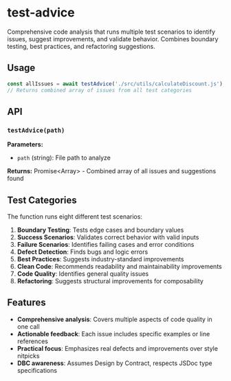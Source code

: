 # test-advice

Comprehensive code analysis that runs multiple test scenarios to identify issues, suggest improvements, and validate behavior. Combines boundary testing, best practices, and refactoring suggestions.

## Usage

```javascript
const allIssues = await testAdvice('./src/utils/calculateDiscount.js');
// Returns combined array of issues from all test categories
```

## API

### `testAdvice(path)`

**Parameters:**
- `path` (string): File path to analyze

**Returns:** Promise<Array<string>> - Combined array of all issues and suggestions found

## Test Categories

The function runs eight different test scenarios:

1. **Boundary Testing**: Tests edge cases and boundary values
2. **Success Scenarios**: Validates correct behavior with valid inputs
3. **Failure Scenarios**: Identifies failing cases and error conditions
4. **Defect Detection**: Finds bugs and logic errors
5. **Best Practices**: Suggests industry-standard improvements
6. **Clean Code**: Recommends readability and maintainability improvements
7. **Code Quality**: Identifies general quality issues
8. **Refactoring**: Suggests structural improvements for composability

## Features

- **Comprehensive analysis**: Covers multiple aspects of code quality in one call
- **Actionable feedback**: Each issue includes specific examples or line references
- **Practical focus**: Emphasizes real defects and improvements over style nitpicks
- **DBC awareness**: Assumes Design by Contract, respects JSDoc type specifications
